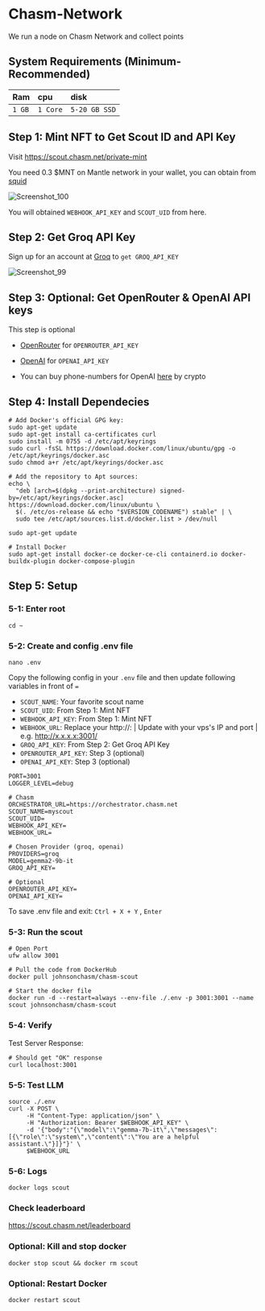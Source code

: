 # Chasm-Network

We run a node on Chasm Network and collect points

## System Requirements (Minimum-Recommended)
| Ram | cpu     | disk                      |
| :-------- | :------- | :-------------------------------- |
| `1 GB`      | `1 Core` | `5-20 GB SSD` |

## Step 1: Mint NFT to Get Scout ID and API Key 
Visit https://scout.chasm.net/private-mint

You need 0.3 $MNT on Mantle network in your wallet, you can obtain from [squid](https://app.squidrouter.com/)

![Screenshot_100](https://github.com/user-attachments/assets/76c84ff6-656f-4c61-9420-fb345e0a6040)


You will obtained `WEBHOOK_API_KEY` and `SCOUT_UID` from here.

## Step 2: Get Groq API Key
Sign up for an account at [Groq](https://console.groq.com/keys) to `get GROQ_API_KEY`

![Screenshot_99](https://github.com/user-attachments/assets/d7eb8406-cea3-4cec-a66c-006872aca31d)

## Step 3: Optional: Get OpenRouter & OpenAI API keys
This step is optional
- [OpenRouter](https://openrouter.ai/) for `OPENROUTER_API_KEY`

- [OpenAI](https://platform.openai.com/api-keys) for `OPENAI_API_KEY`

- You can buy phone-numbers for OpenAI [here](https://smspva.com/?ref=724518) by crypto

## Step 4: Install Dependecies
```console
# Add Docker's official GPG key:
sudo apt-get update
sudo apt-get install ca-certificates curl
sudo install -m 0755 -d /etc/apt/keyrings
sudo curl -fsSL https://download.docker.com/linux/ubuntu/gpg -o /etc/apt/keyrings/docker.asc
sudo chmod a+r /etc/apt/keyrings/docker.asc

# Add the repository to Apt sources:
echo \
  "deb [arch=$(dpkg --print-architecture) signed-by=/etc/apt/keyrings/docker.asc] https://download.docker.com/linux/ubuntu \
  $(. /etc/os-release && echo "$VERSION_CODENAME") stable" | \
  sudo tee /etc/apt/sources.list.d/docker.list > /dev/null

sudo apt-get update

# Install Docker
sudo apt-get install docker-ce docker-ce-cli containerd.io docker-buildx-plugin docker-compose-plugin
```

## Step 5: Setup
### 5-1: Enter root
```console
cd ~
```

### 5-2: Create and config .env file
```console
nano .env
```

Copy the following config in your `.env` file and then update following variables in front of `=`
- `SCOUT_NAME`: Your favorite scout name
- `SCOUT_UID`: From Step 1: Mint NFT
- `WEBHOOK_API_KEY`: From Step 1: Mint NFT
- `WEBHOOK_URL`: Replace your http://<ip>:<PORT> | Update with your vps's IP and port | e.g. http://x.x.x.x:3001/
- `GROQ_API_KEY`: From Step 2: Get Groq API Key
- `OPENROUTER_API_KEY`: Step 3 (optional)
- `OPENAI_API_KEY`: Step 3 (optional)
```console
PORT=3001
LOGGER_LEVEL=debug

# Chasm
ORCHESTRATOR_URL=https://orchestrator.chasm.net
SCOUT_NAME=myscout
SCOUT_UID=
WEBHOOK_API_KEY=
WEBHOOK_URL=

# Chosen Provider (groq, openai)
PROVIDERS=groq
MODEL=gemma2-9b-it
GROQ_API_KEY=

# Optional
OPENROUTER_API_KEY=
OPENAI_API_KEY=
```
To save .env file and exit: `Ctrl + X + Y` , `Enter`

### 5-3: Run the scout
```console
# Open Port
ufw allow 3001

# Pull the code from DockerHub
docker pull johnsonchasm/chasm-scout

# Start the docker file
docker run -d --restart=always --env-file ./.env -p 3001:3001 --name scout johnsonchasm/chasm-scout
```

### 5-4: Verify
Test Server Response:
```console
# Should get "OK" response
curl localhost:3001
```

### 5-5: Test LLM
```console
source ./.env
curl -X POST \
     -H "Content-Type: application/json" \
     -H "Authorization: Bearer $WEBHOOK_API_KEY" \
     -d '{"body":"{\"model\":\"gemma-7b-it\",\"messages\":[{\"role\":\"system\",\"content\":\"You are a helpful assistant.\"}]}"}' \
     $WEBHOOK_URL
```

### 5-6: Logs
```console
docker logs scout
```

### Check leaderboard
https://scout.chasm.net/leaderboard

### Optional: Kill and stop docker
```console
docker stop scout && docker rm scout
```

### Optional: Restart Docker
```console
docker restart scout
```
